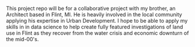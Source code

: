 This project repo will be for a collaborative project with my brother, an Architect based in Flint, MI. He is heavily involved in the local community applying his expertise in Urban Development. I hope to be able to apply my skills in in data science to help create fully featured investigations of land use in Flint as they recover from the water crisis and economic downturn of the mid-00's. 
